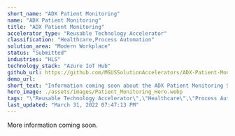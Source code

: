 ```yaml
---
short_name: "ADX Patient Monitoring"
name: "ADX Patient Monitoring"
title: "ADX Patient Monitoring"
accelerator_type: "Reusable Technology Accelerator"
classification: "Healthcare,Process Automation"
solution_area: "Modern Workplace"
status: "Submitted"
industries: "HLS"
technology_stack: "Azure IoT Hub"
github_url: https://github.com/MSUSSolutionAccelerators/ADX-Patient-Monitoring-Solution-Accelerator
demo_url: 
short_text: "Information coming soon about the ADX Patient Monitoring Solution Accelerator"
hero_image: ./assets/images/Patient_Monitoring_Hero.webp
tags: "\"Reusable Technology Accelerator\",\"Healthcare\",\"Process Automation\",\"HLS\",\"Azure IoT Hub\""
last_updated: "March 31, 2022 07:47:13 PM"
---
```

More information coming soon.